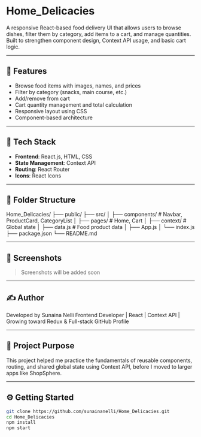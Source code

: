 
# Home_Delicacies

A responsive React-based food delivery UI that allows users to browse dishes, filter them by category, add items to a cart, and manage quantities. Built to strengthen component design, Context API usage, and basic cart logic.

---

## 🚀 Features

- Browse food items with images, names, and prices
- Filter by category (snacks, main course, etc.)
- Add/remove from cart
- Cart quantity management and total calculation
- Responsive layout using CSS
- Component-based architecture

---

## 🧱 Tech Stack

- **Frontend**: React.js, HTML, CSS
- **State Management**: Context API
- **Routing**: React Router
- **Icons**: React Icons

---

## 📁 Folder Structure

Home_Delicacies/ ├── public/ ├── src/ │   ├── components/      # Navbar, ProductCard, CategoryList │   ├── pages/           # Home, Cart │   ├── context/         # Global state │   ├── data.js          # Food product data │   ├── App.js │   └── index.js ├── package.json └── README.md

---

## 📸 Screenshots

> Screenshots will be added soon

---

## ✍️ Author

Developed by Sunaina Nelli
Frontend Developer | React | Context API | Growing toward Redux & Full-stack
GitHub Profile


---

## 📌 Project Purpose

This project helped me practice the fundamentals of reusable components, routing, and shared global state using Context API, before I moved to larger apps like ShopSphere.

---

## ⚙️ Getting Started

```bash
git clone https://github.com/sunainanelli/Home_Delicacies.git
cd Home_Delicacies
npm install
npm start
```


